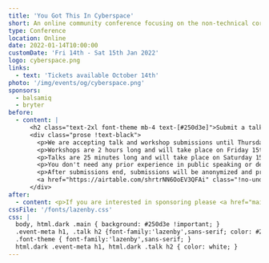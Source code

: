 ```yaml
---
title: 'You Got This In Cyberspace'
short: An online community conference focusing on the non-technical core skills for a happy, healthy work life.
type: Conference
location: Online
date: 2022-01-14T10:00:00
customDate: 'Fri 14th - Sat 15th Jan 2022'
logo: cyberspace.png
links:
  - text: 'Tickets available October 14th'
photo: '/img/events/og/cyberspace.png'
sponsors:
  - balsamiq
  - bryter
before:
  - content: |
      <h2 class="text-2xl font-theme mb-4 text-[#250d3e]">Submit a talk or workshop</h2>
      <div class="prose !text-black">
        <p>We are accepting talk and workshop submissions until Thursday September 30th 2020.</p>
        <p>Workshops are 2 hours long and will take place on Friday 15th January 2022. Those facilitating will be paid £400 for their time. Workshops should have no more than an hour of content, with the remaining time spent in small groups with a facilitator.</p>
        <p>Talks are 25 minutes long and will take place on Saturday 15th January 2022. Speakers will be paid £150 for their time.</p>
        <p>You don't need any prior experience in public speaking or delivering workshops - we are here to help you.</p>
        <p>After submissions end, submissions will be anonymized and provided to an external review panel. We will get back to everyone regardless of outcome.</p>
        <a href="https://airtable.com/shrtrNN6OoEV3QFAi" class="!no-underline bg-pink-500 w-full px-4 py-2 block text-center !text-white">Submit talk or workshop</a>
      </div>
after:
  - content: <p>If you are interested in sponsoring please <a href="mailto:kevin@yougotthis.io" class="underline font-bold">send an email to Kevin</a>.</p>
cssFile: '/fonts/lazenby.css'
css: |
  body, html.dark .main { background: #250d3e !important; }
  .event-meta h1, .talk h2 {font-family:'lazenby',sans-serif; color: #250d3e;}
  .font-theme { font-family:'lazenby',sans-serif; }
  html.dark .event-meta h1, html.dark .talk h2 { color: white; }
---
```

